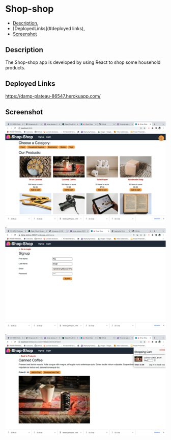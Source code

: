 # Shop-shop

* [Description](#description),
* [DeployedLinks](#deployed links),
* [Screenshot](#Screenshot)

## Description
The Shop-shop app is developed by using React to shop some household products.

## Deployed Links
https://damp-plateau-86547.herokuapp.com/
## Screenshot
![screenshot](pic1.png),
![screenshot](pic2.png),
![screenshot](pic3.png)